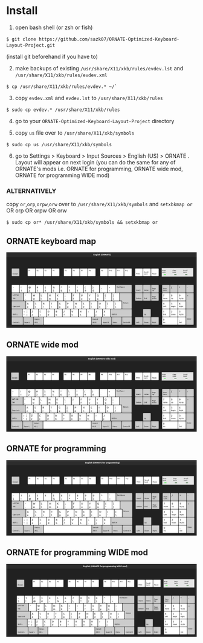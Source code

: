 # Install

1. open bash shell (or zsh or fish)
```
$ git clone https://github.com/sazk07/ORNATE-Optimized-Keyboard-Layout-Project.git 
```
(install git beforehand if you have to)

2. make backups of existing `/usr/share/X11/xkb/rules/evdev.lst` and `/usr/share/X11/xkb/rules/evdev.xml`
```
$ cp /usr/share/X11/xkb/rules/evdev.* ~/` 
```

3. copy `evdev.xml` and `evdev.lst` to `/usr/share/X11/xkb/rules`

```    
$ sudo cp evdev.* /usr/share/X11/xkb/rules 
```

4. go to your `ORNATE-Optimized-Keyboard-Layout-Project` directory

5. copy `us` file over to `/usr/share/X11/xkb/symbols`
```
$ sudo cp us /usr/share/X11/xkb/symbols
```
6. go to Settings > Keyboard > Input Sources > English (US) > ORNATE . Layout will appear on next login (you can do the same for any of ORNATE's mods i.e. ORNATE for programming, ORNATE wide mod, ORNATE for programming WIDE mod)

### ALTERNATIVELY

copy `or`,`orp`,`orpw`,`orw` over to `/usr/share/X11/xkb/symbols` and `setxbkmap or` OR orp OR orpw OR orw
```
$ sudo cp or* /usr/share/X11/xkb/symbols && setxkbmap or
```

## ORNATE keyboard map

![ORNATE Keyboard map](./img/ORNATE.jpg)

## ORNATE wide mod

![ORNATE wide mod](./img/ORNATE%20wide%20mod.jpg)

## ORNATE for programming

![ORNATE for programming](./img/ORNATE%20for%20programming.jpg)

## ORNATE for programming WIDE mod

![ORNATE for programming WIDE mod](./img/ORNATE%20for%20programming%20WIDE%20mod.jpg)